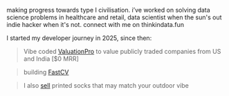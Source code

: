 making progress towards type I civilisation.
i’ve worked on solving data science problems in healthcare and retail, data scientist when the sun's out indie hacker when it's not. connect with me on thinkindata.fun

I started my developer journey in 2025, since then:
> Vibe coded [ValuationPro](https://valuationpro.tech) to value publicly traded companies from US and India [$0 MRR]

> building [FastCV](https://resumeai-swart.vercel.app/landing)

> I also [sell](https://www.lordsocks.shop/) printed socks that may match your outdoor vibe


